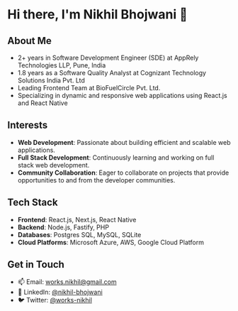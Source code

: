 # Hi there, I'm Nikhil Bhojwani 👋

## About Me

- 2+ years in Software Development Engineer (SDE) at AppRely Technologies LLP, Pune, India
- 1.8 years as a Software Quality Analyst at Cognizant Technology Solutions India Pvt. Ltd
- Leading Frontend Team at BioFuelCircle Pvt. Ltd.
- Specializing in dynamic and responsive web applications using React.js and React Native

## Interests

- **Web Development**: Passionate about building efficient and scalable web applications.
- **Full Stack Development**: Continuously learning and working on full stack web development.
- **Community Collaboration**: Eager to collaborate on projects that provide opportunities to and from the developer communities.

## Tech Stack

- **Frontend**: React.js, Next.js, React Native
- **Backend**: Node.js, Fastify, PHP
- **Databases**: Postgres SQL, MySQL, SQLite
- **Cloud Platforms**: Microsoft Azure, AWS, Google Cloud Platform

## Get in Touch

- 📫 Email: [works.nikhil@gmail.com](mailto:works.nikhil@gmail.com)
- 💼 LinkedIn: [@nikhil-bhojwani](https://www.linkedin.com/in/nikhil-bhojwani/)
- 🐦 Twitter: [@works-nikhil](https://twitter.com/your-profile)

<!---
works-nikhil/works-nikhil is a ✨ special ✨ repository because its `README.md` (this file) appears on your GitHub profile.
You can click the Preview link to take a look at your changes.
--->
